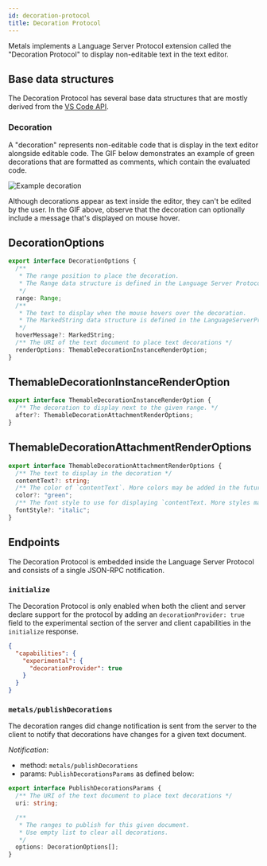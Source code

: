 ```yaml
---
id: decoration-protocol
title: Decoration Protocol
---
```


Metals implements a Language Server Protocol extension called the "Decoration
Protocol" to display non-editable text in the text editor.

## Base data structures

The Decoration Protocol has several base data structures that are mostly derived
from the [VS Code API](https://code.visualstudio.com/api/references/vscode-api).

### Decoration

A "decoration" represents non-editable code that is display in the text editor
alongside editable code. The GIF below demonstrates an example of green
decorations that are formatted as comments, which contain the evaluated code.

![Example decoration](https://user-images.githubusercontent.com/1408093/68091453-bacbea00-fe77-11e9-80b9-52a9bbd6d98a.gif)

Although decorations appear as text inside the editor, they can't be edited by
the user. In the GIF above, observe that the decoration can optionally include a
message that's displayed on mouse hover.

## DecorationOptions

```ts
export interface DecorationOptions {
  /**
   * The range position to place the decoration.
   * The Range data structure is defined in the Language Server Protocol.
   */
  range: Range;
  /**
   * The text to display when the mouse hovers over the decoration.
   * The MarkedString data structure is defined in the LanguageServerProtocol
   */
  hoverMessage?: MarkedString;
  /** The URI of the text document to place text decorations */
  renderOptions: ThemableDecorationInstanceRenderOption;
}
```

## ThemableDecorationInstanceRenderOption

```ts
export interface ThemableDecorationInstanceRenderOption {
  /** The decoration to display next to the given range. */
  after?: ThemableDecorationAttachmentRenderOptions;
}
```

## ThemableDecorationAttachmentRenderOptions

```ts
export interface ThemableDecorationAttachmentRenderOptions {
  /** The text to display in the decoration */
  contentText?: string;
  /** The color of `contentText`. More colors may be added in the future. */
  color?: "green";
  /** The font style to use for displaying `contentText. More styles may be added in the future.  */
  fontStyle?: "italic";
}
```

## Endpoints

The Decoration Protocol is embedded inside the Language Server Protocol and
consists of a single JSON-RPC notification.

### `initialize`

The Decoration Protocol is only enabled when both the client and server declare
support for the protocol by adding an `decorationProvider: true` field to the
experimental section of the server and client capabilities in the `initialize`
response.

```json
{
  "capabilities": {
    "experimental": {
      "decorationProvider": true
    }
  }
}
```

### `metals/publishDecorations`

The decoration ranges did change notification is sent from the server to the
client to notify that decorations have changes for a given text document.

_Notification_:

- method: `metals/publishDecorations`
- params: `PublishDecorationsParams` as defined below:

```ts
export interface PublishDecorationsParams {
  /** The URI of the text document to place text decorations */
  uri: string;

  /**
   * The ranges to publish for this given document.
   * Use empty list to clear all decorations.
   */
  options: DecorationOptions[];
}
```
